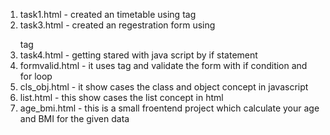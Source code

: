 1. task1.html - created an timetable using <table> tag
2. task3.html - created an regestration form using <form> tag
3. task4.html - getting stared with java script by if statement
4. formvalid.html - it uses <form> tag and validate the form with if condition  and for loop
5. cls_obj.html - it show cases the class and object concept in javascript
6. list.html - this show cases the list concept in html
7. age_bmi.html - this is a small froentend project which calculate your age and BMI for the given data
